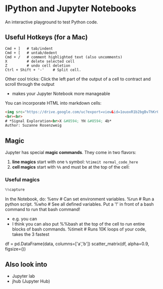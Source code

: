 # IPython and Jupyter Notebooks

An interactive playground to test Python code.

## Useful Hotkeys (for a Mac)

```
Cmd + ]   # tab/indent
Cmd + [   # untab/dedent
Cmd + /   # comment highlighted text (also uncomments)
X         # delete selected cell
Z         # undo cell deletion
Ctrl + Shift + '-'    # Split cell. 
```

Other cool tricks:
Click the left part of the output of a cell to contract and scroll through the output

- makes your Jupyter Notebook more manageable

You can incorporate HTML into markdown cells:

```html
<img src="https://drive.google.com/uc?export=view&id=1ouoxR1b2bgBv7hKrO8jhpoWg5vfgYhT6" alt="drawing" width="400" align='left' style='float:right'/>
<br><br>
# *Signal Exploration<br>X &#8594; YH &#8594; 4b*
Author: Suzanne Rosenzweig
```

## Magic

Jupyter has special **magic commands**. They come in two flavors:

1. **line magics** start with one `%` symbol: `%timeit normal_code_here`
2. **cell magics** start with `%%` and must be at the top of the cell:

### Useful magics

```python
%%capture

```


In the Notebook, do:
%env    # Can set environment variables.
%run     # Run a python script. 
%who    # See all defined variables. 
Put a '!' in front of a bash command to run that bash command!
- e.g. you can 
- I think you can also put %%bash at the top of the cell to run entire blocks of bash commands.
%timeit    # Runs 10K loops of your code, takes the 3 fastest 

df = pd.DataFrame(data, columns=['a','b'])
scatter_matrix(df, alpha=0.9, figsize=())

## Also look into

- Jupyter lab
- jhub (Jupyter Hub)
